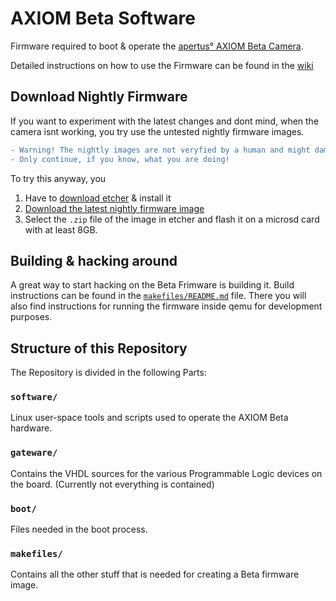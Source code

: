 # AXIOM Beta Software

Firmware required to boot & operate the [apertus° AXIOM Beta Camera](https://www.apertus.org/axiom-beta).

Detailed instructions on how to use the Firmware can be found in the [wiki](https://wiki.apertus.org/index.php/AXIOM_Beta/AXIOM_Beta_Software)

## Download Nightly Firmware
If you want to experiment with the latest changes and dont mind, when the camera isnt working, you try use the untested nightly firmware images.
```diff
- Warning! The nightly images are not veryfied by a human and might damage your camera permanently. 
- Only continue, if you know, what you are doing!
```
To try this anyway, you
1. Have to [download etcher](https://etcher.io/) & install it
2. [Download the latest nightly firmware image](https://gitlab.com/apertus/beta-software/-/jobs/artifacts/master/download?job=assemble_image)
3. Select the `.zip` file of the image in etcher and flash it on a microsd card with at least 8GB.

## Building & hacking around
A great way to start hacking on the Beta Frimware is building it.
Build instructions can be found in the [`makefiles/README.md`](makefiles/README.md) file.
There you will also find instructions for running the firmware inside qemu for development purposes.

## Structure of this Repository
The Repository is divided in the following Parts:

### `software/`
Linux user-space tools and scripts used to operate the AXIOM Beta hardware.

### `gateware/`
Contains the VHDL sources for the various Programmable Logic devices on the board. (Currently not everything is contained)

### `boot/`
Files needed in the boot process.


### `makefiles/`
Contains all the other stuff that is needed for creating a Beta firmware image.
